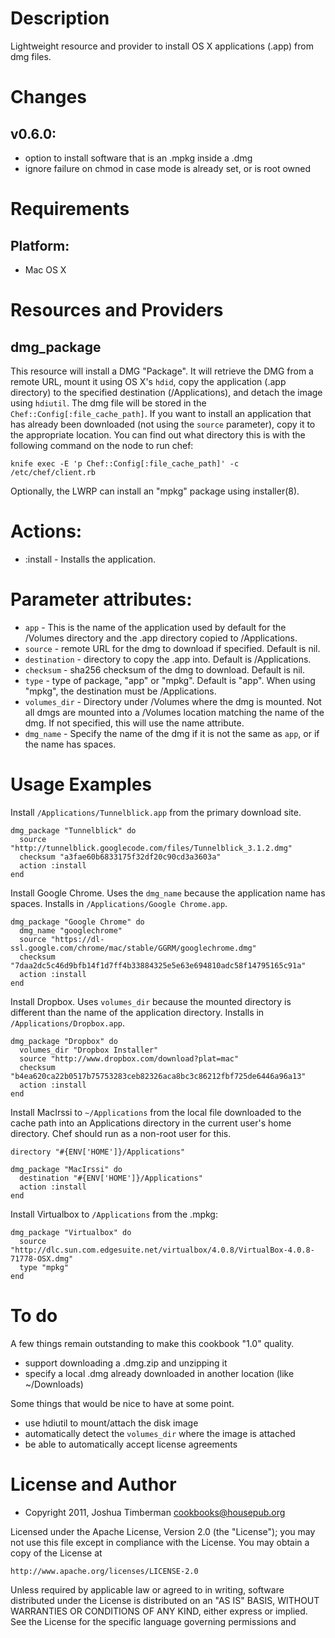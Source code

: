 Description
===========

Lightweight resource and provider to install OS X applications (.app) from dmg files.

Changes
=======

## v0.6.0:

- option to install software that is an .mpkg inside a .dmg
- ignore failure on chmod in case mode is already set, or is root owned

Requirements
============

## Platform:

* Mac OS X

Resources and Providers
=======================

dmg\_package
------------

This resource will install a DMG "Package". It will retrieve the DMG from a remote URL, mount it using OS X's `hdid`, copy the application (.app directory) to the specified destination (/Applications), and detach the image using `hdiutil`. The dmg file will be stored in the `Chef::Config[:file_cache_path]`. If you want to install an application that has already been downloaded (not using the `source` parameter), copy it to the appropriate location. You can find out what directory this is with the following command on the node to run chef:

    knife exec -E 'p Chef::Config[:file_cache_path]' -c /etc/chef/client.rb

Optionally, the LWRP can install an "mpkg" package using installer(8).

# Actions:

* :install - Installs the application.

# Parameter attributes:

* `app` - This is the name of the application used by default for the /Volumes directory and the .app directory copied to /Applications.
* `source` - remote URL for the dmg to download if specified. Default is nil.
* `destination` - directory to copy the .app into. Default is /Applications.
* `checksum` - sha256 checksum of the dmg to download. Default is nil.
* `type` - type of package, "app" or "mpkg". Default is "app". When using "mpkg", the destination must be /Applications.
* `volumes_dir` - Directory under /Volumes where the dmg is mounted. Not all dmgs are mounted into a /Volumes location matching the name of the dmg. If not specified, this will use the name attribute.
* `dmg_name` - Specify the name of the dmg if it is not the same as `app`, or if the name has spaces.

Usage Examples
==============

Install `/Applications/Tunnelblick.app` from the primary download site.

    dmg_package "Tunnelblick" do
      source "http://tunnelblick.googlecode.com/files/Tunnelblick_3.1.2.dmg"
      checksum "a3fae60b6833175f32df20c90cd3a3603a"
      action :install
    end

Install Google Chrome. Uses the `dmg_name` because the application name has spaces. Installs in `/Applications/Google Chrome.app`.

    dmg_package "Google Chrome" do
      dmg_name "googlechrome"
      source "https://dl-ssl.google.com/chrome/mac/stable/GGRM/googlechrome.dmg"
      checksum "7daa2dc5c46d9bfb14f1d7ff4b33884325e5e63e694810adc58f14795165c91a"
      action :install
    end

Install Dropbox. Uses `volumes_dir` because the mounted directory is different than the name of the application directory. Installs in `/Applications/Dropbox.app`.

    dmg_package "Dropbox" do
      volumes_dir "Dropbox Installer"
      source "http://www.dropbox.com/download?plat=mac"
      checksum "b4ea620ca22b0517b75753283ceb82326aca8bc3c86212fbf725de6446a96a13"
      action :install
    end

Install MacIrssi to `~/Applications` from the local file downloaded to the cache path into an Applications directory in the current user's home directory. Chef should run as a non-root user for this.

    directory "#{ENV['HOME']}/Applications"

    dmg_package "MacIrssi" do
      destination "#{ENV['HOME']}/Applications"
      action :install
    end

Install Virtualbox to `/Applications` from the .mpkg:

    dmg_package "Virtualbox" do
      source "http://dlc.sun.com.edgesuite.net/virtualbox/4.0.8/VirtualBox-4.0.8-71778-OSX.dmg"
      type "mpkg"
    end

To do
=====

A few things remain outstanding to make this cookbook "1.0" quality.

* support downloading a .dmg.zip and unzipping it
* specify a local .dmg already downloaded in another location (like ~/Downloads)

Some things that would be nice to have at some point.

* use hdiutil to mount/attach the disk image
* automatically detect the `volumes_dir` where the image is attached
* be able to automatically accept license agreements

License and Author
==================

* Copyright 2011, Joshua Timberman <cookbooks@housepub.org>

Licensed under the Apache License, Version 2.0 (the "License");
you may not use this file except in compliance with the License.
You may obtain a copy of the License at

    http://www.apache.org/licenses/LICENSE-2.0

Unless required by applicable law or agreed to in writing, software
distributed under the License is distributed on an "AS IS" BASIS,
WITHOUT WARRANTIES OR CONDITIONS OF ANY KIND, either express or implied.
See the License for the specific language governing permissions and
